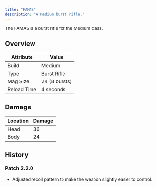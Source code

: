 ```yaml
---
title: "FAMAS"
description: "A Medium burst rifle."
---
```


The FAMAS is a burst rifle for the Medium class.

## Overview

| Attribute   | Value         |
| ----------- | ------------- |
| Build       | Medium        |
| Type        | Burst Rifle   |
| Mag Size    | 24 (8 bursts) |
| Reload Time | 4 seconds     |

## Damage

| Location | Damage |
| -------- | ------ |
| Head     | 36     |
| Body     | 24     |

## History

### Patch 2.2.0

- Adjusted recoil pattern to make the weapon slightly easier to control.
